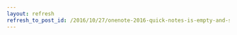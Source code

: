 ```yaml
---
layout: refresh
refresh_to_post_id: /2016/10/27/onenote-2016-quick-notes-is-empty-and-shows-loading-please-wait
---
```

